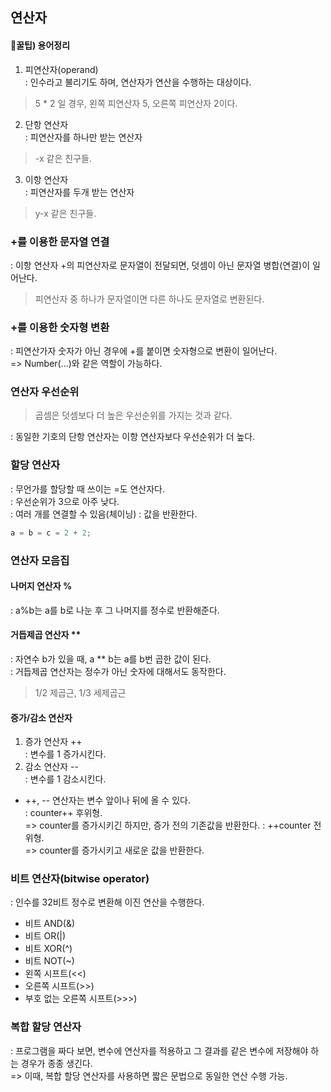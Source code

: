 ## 연산자
#### 🍯꿀팁) 용어정리
1. 피연산자(operand)\
: 인수라고 불리기도 하며, 연산자가 연산을 수행하는 대상이다.
> 5 * 2 일 경우, 왼쪽 피연산자 5, 오른쪽 피연산자 2이다.
2. 단항 연산자\
: 피연산자를 하나만 받는 연산자
> -x 같은 친구들.
3. 이항 연산자\
: 피연산자를 두개 받는 연산자
> y-x 같은 친구들.

### +를 이용한 문자열 연결
: 이항 연산자 +의 피연산자로 문자열이 전달되면, 덧셈이 아닌 문자열 병합(연결)이 일어난다.
> 피연산자 중 하나가 문자열이면 다른 하나도 문자열로 변환된다.

### +를 이용한 숫자형 변환
: 피연산가자 숫자가 아닌 경우에 +를 붙이면 숫자형으로 변환이 일어난다.\
=> Number(...)와 같은 역할이 가능하다.

### 연산자 우선순위
> 곱셈은 덧셈보다 더 높은 우선순위를 가지는 것과 같다.

: 동일한 기호의 단항 연산자는 이항 연산자보다 우선순위가 더 높다.

### 할당 연산자
: 무언가를 할당할 때 쓰이는 =도 연산자다.\
: 우선순위가 3으로 아주 낮다.\
: 여러 개를 연결할 수 있음(체이닝)
: 값을 반환한다.
``` js
a = b = c = 2 + 2;
```

### 연산자 모음집
#### 나머지 연산자 %
: a%b는 a를 b로 나눈 후 그 나머지를 정수로 반환해준다.
#### 거듭제곱 연산자 **
: 자연수 b가 있을 때, a ** b는 a를 b번 곱한 값이 된다.\
: 거듭제곱 연산자는 정수가 아닌 숫자에 대해서도 동작한다.
> 1/2 제곱근, 1/3 세제곱근
#### 증가/감소 연산자
1. 증가 연산자 ++\
: 변수를 1 증가시킨다.
2. 감소 연산자 --\
: 변수를 1 감소시킨다.
- ++, -- 연산자는 변수 앞이나 뒤에 올 수 있다.\
: counter++ 후위형.\
=> counter를 증가시키긴 하지만, 증가 전의 기존값을 반환한다.
: ++counter 전위형.\
=> counter를 증가시키고 새로운 값을 반환한다.

### 비트 연산자(bitwise operator)
: 인수를 32비트 정수로 변환해 이진 연산을 수행한다.
- 비트 AND(&)
- 비트 OR(|)
- 비트 XOR(^)
- 비트 NOT(~)
- 왼쪽 시프트(<<)
- 오른쪽 시프트(>>)
- 부호 없는 오른쪽 시프트(>>>)

### 복합 할당 연산자
: 프로그램을 짜다 보면, 변수에 연산자를 적용하고 그 결과를 같은 변수에 저장해야 하는 경우가 종종 생긴다.\
=> 이때, 복합 할당 연산자를 사용하면 짧은 문법으로 동일한 연산 수행 가능.

